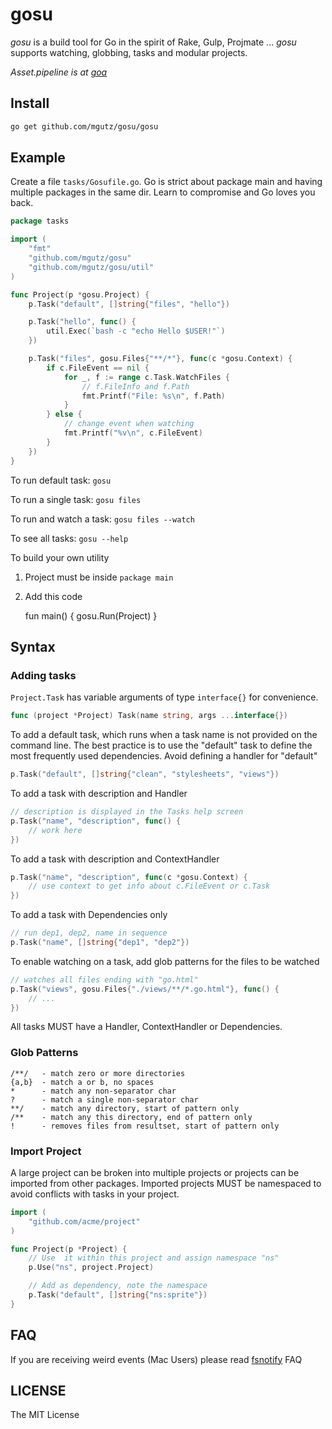 # gosu

*gosu* is a build tool for Go in the spirit of Rake, Gulp, Projmate ...
*gosu* supports watching, globbing, tasks and modular projects.

_Asset.pipeline is at [goa](http://github.com/mgutz/goa)_

## Install

```sh
go get github.com/mgutz/gosu/gosu
```

## Example

Create a file `tasks/Gosufile.go`. Go is strict about package main and having multiple
packages in the same dir. Learn to compromise and Go loves you back.

```go
package tasks

import (
    "fmt"
    "github.com/mgutz/gosu"
    "github.com/mgutz/gosu/util"
)

func Project(p *gosu.Project) {
    p.Task("default", []string{"files", "hello"})

    p.Task("hello", func() {
        util.Exec(`bash -c "echo Hello $USER!"`)
    })

    p.Task("files", gosu.Files{"**/*"}, func(c *gosu.Context) {
        if c.FileEvent == nil {
            for _, f := range c.Task.WatchFiles {
                // f.FileInfo and f.Path
                fmt.Printf("File: %s\n", f.Path)
            }
        } else {
            // change event when watching
            fmt.Printf("%v\n", c.FileEvent)
        }
    })
}
```

To run default task: `gosu`

To run a single task:  `gosu files`

To run and watch a task: `gosu files --watch`

To see all tasks: `gosu --help`

To build your own utility

1.  Project must be inside `package main`
2.  Add this code

    fun main() {
        gosu.Run(Project)
    }


## Syntax

### Adding tasks

`Project.Task` has variable arguments of type `interface{}` for convenience.

```go
func (project *Project) Task(name string, args ...interface{})
```

To add a default task, which runs when a task name is not provided on the command line.
The best practice is to use the "default" task to define the most frequently used
dependencies. Avoid defining a handler for "default"

```go
p.Task("default", []string{"clean", "stylesheets", "views"})
```

To add a task with description and Handler

```go
// description is displayed in the Tasks help screen
p.Task("name", "description", func() {
    // work here
})
```

To add a task with description and ContextHandler

```go
p.Task("name", "description", func(c *gosu.Context) {
    // use context to get info about c.FileEvent or c.Task
})
```

To add a task with Dependencies only

```go
// run dep1, dep2, name in sequence
p.Task("name", []string{"dep1", "dep2"})
```

To enable watching on a task, add glob patterns for the files to be watched

```go
// watches all files ending with "go.html"
p.Task("views", gosu.Files{"./views/**/*.go.html"}, func() {
    // ...
})
```

All tasks MUST have a Handler, ContextHandler or Dependencies.

### Glob Patterns

```
/**/   - match zero or more directories
{a,b}  - match a or b, no spaces
*      - match any non-separator char
?      - match a single non-separator char
**/    - match any directory, start of pattern only
/**    - match any this directory, end of pattern only
!      - removes files from resultset, start of pattern only
```

### Import Project

A large project can be broken into multiple projects or projects can be
imported from other packages. Imported projects MUST be namespaced to avoid
conflicts with tasks in your project.

```go
import (
    "github.com/acme/project"
)

func Project(p *Project) {
    // Use  it within this project and assign namespace "ns"
    p.Use("ns", project.Project)

    // Add as dependency, note the namespace
    p.Task("default", []string{"ns:sprite"})
}
```

## FAQ

If you are receiving weird events (Mac Users) please read [fsnotify](https://github.com/howeyc/fsnotify) FAQ

## LICENSE

The MIT License

